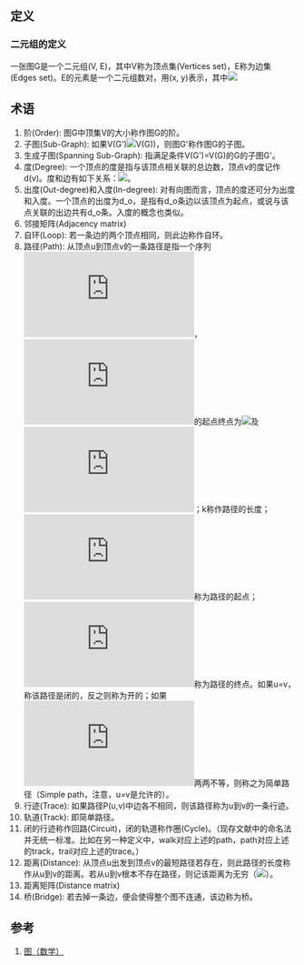 ## 定义

### 二元组的定义

一张图G是一个二元组(V, E)，其中V称为顶点集(Vertices set)，E称为边集(Edges set)。E的元素是一个二元组数对，用(x, y)表示，其中![](https://microsoft.codecogs.com/svg.latex?x,y%20\epsilon%20V)

## 术语

1. 阶(Order): 图G中顶集V的大小称作图G的阶。
2. 子图(Sub-Graph): 如果V(G')![](https://microsoft.codecogs.com/svg.latex?\subseteq)V(G))，则图G'称作图G的子图。
3. 生成子图(Spanning Sub-Graph): 指满足条件V(G')=V(G)的G的子图G'。
4. 度(Degree): 一个顶点的度是指与该顶点相关联的总边数，顶点v的度记作d(v)。度和边有如下关系：![](https://microsoft.codecogs.com/svg.latex?\sum_{v\in%20V}d%28v%29=2\left|E\right|)。
5. 出度(Out-degree)和入度(In-degree): 对有向图而言，顶点的度还可分为出度和入度。一个顶点的出度为d_o，是指有d_o条边以该顶点为起点，或说与该点关联的出边共有d_o条。入度的概念也类似。
6. 邻接矩阵(Adjacency matrix)
7. 自环(Loop): 若一条边的两个顶点相同，则此边称作自环。
8. 路径(Path): 从顶点u到顶点v的一条路径是指一个序列![](https://microsoft.codecogs.com/svg.latex?v_0,e_1,v_1,e_2,v_2,...v_k,e_k)，![](https://microsoft.codecogs.com/svg.latex?e_i)的起点终点为![](https://microsoft.codecogs.com/svg.latex?v_{i-1})及![](https://microsoft.codecogs.com/svg.latex?v_i)；k称作路径的长度；![](https://microsoft.codecogs.com/svg.latex?v_0=u)称为路径的起点；![](https://microsoft.codecogs.com/svg.latex?v_k=v)称为路径的终点。如果u=v，称该路径是闭的，反之则称为开的；如果![](https://microsoft.codecogs.com/svg.latex?v_1,...,v_k)两两不等，则称之为简单路径（Simple path，注意，u=v是允许的）。
9. 行迹(Trace): 如果路径P(u,v)中边各不相同，则该路径称为u到v的一条行迹。
10. 轨道(Track): 即简单路径。
11. 闭的行迹称作回路(Circuit)，闭的轨道称作圈(Cycle)。（现存文献中的命名法并无统一标准。比如在另一种定义中，walk对应上述的path，path对应上述的track，trail对应上述的trace。）
12. 距离(Distance): 从顶点u出发到顶点v的最短路径若存在，则此路径的长度称作从u到v的距离。若从u到v根本不存在路径，则记该距离为无穷（![](https://microsoft.codecogs.com/svg.latex?\infty)）。
13. 距离矩阵(Distance matrix)
14. 桥(Bridge): 若去掉一条边，便会使得整个图不连通，该边称为桥。

## 参考

1. [图（数学）](https://zh.wikipedia.org/wiki/%E5%9B%BE_%28%E6%95%B0%E5%AD%A6%29)